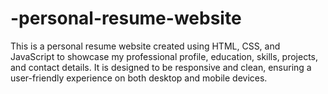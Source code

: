 # -personal-resume-website
This is a personal resume website created using HTML, CSS, and JavaScript to showcase my professional profile, education, skills, projects, and contact details. It is designed to be responsive and clean, ensuring a user-friendly experience on both desktop and mobile devices.
